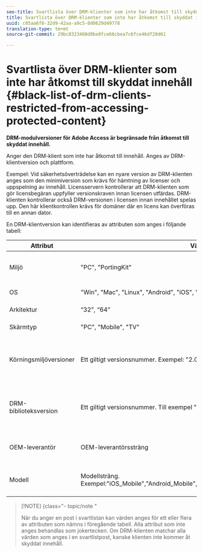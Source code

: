 ```yaml
---
seo-title: Svartlista över DRM-klienter som inte har åtkomst till skyddat innehåll
title: Svartlista över DRM-klienter som inte har åtkomst till skyddat innehåll
uuid: c05aa6f8-32d9-42aa-a9c5-0d0629d49778
translation-type: tm+mt
source-git-commit: 29bc8323460d9be0fce66cbea7c6fce46df20d61

---
```



# Svartlista över DRM-klienter som inte har åtkomst till skyddat innehåll {#black-list-of-drm-clients-restricted-from-accessing-protected-content}

**DRM-modulversioner för Adobe Access är begränsade från åtkomst till skyddat innehåll.**

Anger den DRM-klient som inte har åtkomst till innehåll. Anges av DRM-klientversion och plattform.

Exempel: Vid säkerhetsöverträdelse kan en nyare version av DRM-klienten anges som den minimiversion som krävs för hämtning av licenser och uppspelning av innehåll. Licensservern kontrollerar att DRM-klienten som gör licensbegäran uppfyller versionskraven innan licensen utfärdas. DRM-klienten kontrollerar också DRM-versionen i licensen innan innehållet spelas upp. Den här klientkontrollen krävs för domäner där en licens kan överföras till en annan dator.

En DRM-klientversion kan identifieras av attributen som anges i följande tabell:

| **Attribut** | **Värden som stöds** | **Matcha villkor** | **Beskrivning** |
|---|---|---|---|
| Miljö | &quot;PC&quot;, &quot;PortingKit&quot; | Exakt matchning | Identifierar om klienten körs på en stationär dator eller någon annan enhet. |
| OS | &quot;Win&quot;, &quot;Mac&quot;, &quot;Linux&quot;, &quot;Android&quot;, &quot;iOS&quot;, &quot;ChromeOS&quot; | Exakt matchning | Plattform |
| Arkitektur | “32”, “64” | Exakt matchning | 32-bitars eller 64-bitars |
| Skärmtyp | &quot;PC&quot;, &quot;Mobile&quot;, &quot;TV&quot; | Exakt matchning |  |
| Körningsmiljöversioner | Ett giltigt versionsnummer. Exempel: &quot;2.0.0&quot;, &quot;3.0&quot;, &quot;4.0&quot;, &quot;11.0&quot; osv. | Matchar om klientversionen är mindre än eller lika med den angivna versionen. | Versionsnummer anges som en kombination av siffror och punkter (&quot;.&quot;) av valfri längd. |
| DRM-biblioteksversion | Ett giltigt versionsnummer. Till exempel &quot;2.0.0&quot;. | Matchar om klientversionen är mindre än eller lika med den angivna versionen. | Versionsnummer anges som en kombination av siffror och punkter (&quot;.&quot;) av valfri längd. |
| OEM-leverantör | OEM-leverantörssträng | Exakt matchning | Identifieringssträng för OEM-leverantör för enheten med porteringsverktyget. |
| Modell | Modellsträng. Exempel:&quot;iOS_Mobile&quot;,&quot;Android_Mobile&quot;,&quot;Chrome&quot;,&quot;ChromeOS_ARM&quot;,&quot;WindowsOnARM&quot;,&quot;AVE&quot; | Exakt matchning | Identifieringssträng för enhetsmodell för enheten med porteringssatsen. |

>[!NOTE] {class=&quot;- topic/note &quot;
>
>När du anger en post i svartlistan kan värden anges för ett eller flera av attributen som nämns i föregående tabell. Alla attribut som inte anges behandlas som jokertecken. Om DRM-klienten matchar alla värden som anges i en svartlistpost, kanske klienten inte kommer åt skyddat innehåll.

